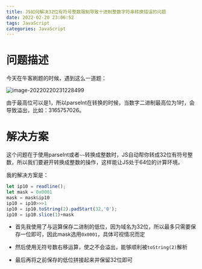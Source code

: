 ```yaml
---
title: JS如何解决32位有符号整数限制导致十进制整数字符串转换错误的问题
date: 2022-02-20 23:06:52
tags: JavaScript
categories: JavaScript
---
```


# 问题描述

今天在牛客刷题的时候，遇到这么一道题：

![image-20220220231228499](https://cdn.jsdelivr.net/gh/SC-WSKun/HexoStaticFile/img/image-20220220231228499.png)

由于最高位可以是1，所以parseInt在转换的时候，当数字二进制最高位为1时，会导致溢出，比如：3165757026。

# 解决方案

这个问题在于使用parseInt或者`~~`转换成整数时，JS自动帮你转成32位有符号整数，所以我们要避开转换成整数的操作，这样能让JS处于64位的计算环境。

我的解决方案是：

```js
let ip10 = readline();
let mask = 0x0001
mask = mask&ip10
ip10 = ip10>>>1
ip10 = ip10.toString(2).padStart(32,'0');
ip10 = ip10.slice(1)+mask
```

- 首先我使用了与运算保存二进制的低位，因为域名为32位，所以最多只需要保存一位即可，因此mask选用`0x0001`，具体可视情况而定

- 然后使用无符号数右移运算，使之不会溢出，能够顺利被`toString(2)`解析
- 最后再将之前保存的低位拼接起来并保留32位即可

